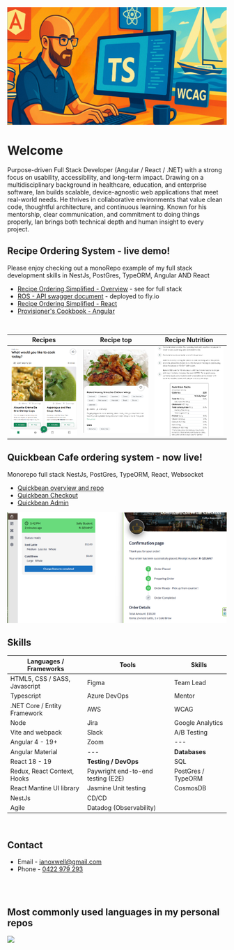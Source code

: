 <img src="https://github.com/ianoxwell/ianoxwell/blob/main/Github_profile_header.png" alt="Hero image">

# Welcome

Purpose-driven Full Stack Developer (Angular / React / .NET) with a strong focus on usability, accessibility, and long-term impact. Drawing on a multidisciplinary background in healthcare, education, and enterprise software, Ian builds scalable, device-agnostic web applications that meet real-world needs. He thrives in collaborative environments that value clean code, thoughtful architecture, and continuous learning. Known for his mentorship, clear communication, and commitment to doing things properly, Ian brings both technical depth and human insight to every project.

## Recipe Ordering System - live demo!

Please enjoy checking out a monoRepo example of my full stack development skills in NestJs, PostGres, TypeORM, Angular AND React  
- [Recipe Ordering Simplified - Overview](https://github.com/ianoxwell/ros) - see for full stack
- [ROS - API swagger document](https://api-ros.fly.dev/api) - deployed to fly.io
- [Recipe Ordering Simplified - React](https://ianoxwell.github.io/ros/react-app)
- [Provisioner's Cookbook - Angular](https://ianoxwell.github.io/ros/angular-app)
<br/>

| **Recipes** | **Recipe top** | **Recipe Nutrition** |
| --- | --- | --- |
| <img src="https://raw.githubusercontent.com/ianoxwell/ros/main/assets/ros-menu%20page.png" alt="Recipes"> |  <img src="https://raw.githubusercontent.com/ianoxwell/ros/main/assets/ros-recipe-page-top.png" alt="Recipe top"> |  <img src="https://raw.githubusercontent.com/ianoxwell/ros/main/assets/ros-recipe-page.png" alt="Recipes"> | 

## Quickbean Cafe ordering system - now live!

Monorepo full stack NestJs, PostGres, TypeORM, React, Websocket
- [Quickbean overview and repo](https://github.com/ianoxwell/QuickBean)
- [Quickbean Checkout](https://quickbeancheckout.vercel.app/downtown-coffee-bar/dcb-checkout/menu)
- [Quickbean Admin](https://quickbeanadmin.vercel.app/downtown-coffee-bar/home)

<img src="https://raw.githubusercontent.com/ianoxwell/QuickBean/main/assets/Order%20ready%20for%20pickup.png" alt="Instant communication with patron">

## Skills

| **Languages / Frameworks** | **Tools** | **Skills** |
| --- | --- | --- |
| HTML5, CSS / SASS, Javascript  | Figma | Team Lead |
| Typescript | Azure DevOps | Mentor |
| .NET Core / Entity Framework | AWS | WCAG |
| Node | Jira | Google Analytics |
| Vite and webpack | Slack | A/B Testing |
| Angular 4 - 19+ | Zoom | --- |
| Angular Material | --- | **Databases** |
| React 18 - 19 | **Testing / DevOps** | SQL |
| Redux, React Context, Hooks | Paywright end-to-end testing (E2E) | PostGres / TypeORM |
| React Mantine UI library | Jasmine Unit testing | CosmosDB |
| NestJs | CD/CD | |
| Agile | Datadog (Observability) | |
<br/>

## Contact

- Email - [ianoxwell@gmail.com](mailto:ianoxwell@gmail.com)
- Phone - [0422 979 293](tel:+61422979293)
<br/>
<br/>

## Most commonly used languages in my personal repos

<picture>
  <source
    srcset="https://github-readme-stats.vercel.app/api/top-langs/?username=ianoxwell&show_icons=true&theme=dark"
    media="(prefers-color-scheme: dark)"
  />
  <source
    srcset="https://github-readme-stats.vercel.app/api/top-langs/?username=ianoxwell&show_icons=true"
    media="(prefers-color-scheme: light), (prefers-color-scheme: no-preference)"
  />
  <img src="https://github-readme-stats.vercel.app/api/top-langs/?username=ianoxwell&show_icons=true" />
</picture>
